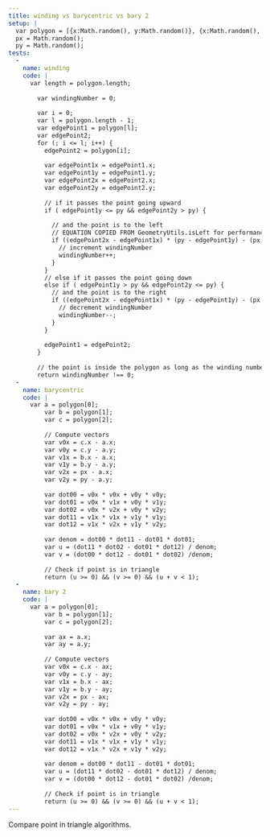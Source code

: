 ```yaml
---
title: winding vs barycentric vs bary 2
setup: |
  var polygon = [{x:Math.random(), y:Math.random()}, {x:Math.random(), y:Math.random()}, {x:Math.random(), y:Math.random()}];
  px = Math.random();
  py = Math.random();
tests:
  -
    name: winding
    code: |
      var length = polygon.length;
      
        var windingNumber = 0;
      
        var i = 0;
        var l = polygon.length - 1;
        var edgePoint1 = polygon[l];
        var edgePoint2;
        for (; i <= l; i++) {
          edgePoint2 = polygon[i];
      
          var edgePoint1x = edgePoint1.x;
          var edgePoint1y = edgePoint1.y;
          var edgePoint2x = edgePoint2.x;
          var edgePoint2y = edgePoint2.y;
      
          // if it passes the point going upward
          if ( edgePoint1y <= py && edgePoint2y > py) {
      
            // and the point is to the left
            // EQUATION COPIED FROM GeometryUtils.isLeft for performance reasons
            if ((edgePoint2x - edgePoint1x) * (py - edgePoint1y) - (px - edgePoint1x) * (edgePoint2y - edgePoint1y) > 0 ) {
              // increment windingNumber
              windingNumber++;
            }
          }
          // else if it passes the point going down
          else if ( edgePoint1y > py && edgePoint2y <= py) {
            // and the point is to the right
            if ((edgePoint2x - edgePoint1x) * (py - edgePoint1y) - (px - edgePoint1x) * (edgePoint2y - edgePoint1y) < 0) {
              // decrement windingNumber
              windingNumber--;
            }
          }
        
          edgePoint1 = edgePoint2;
        }
      
        // the point is inside the polygon as long as the winding number isn't zero.
        return windingNumber !== 0;
  -
    name: barycentric
    code: |
      var a = polygon[0];
          var b = polygon[1];
          var c = polygon[2];
      
          // Compute vectors
          var v0x = c.x - a.x;
          var v0y = c.y - a.y;
          var v1x = b.x - a.x;
          var v1y = b.y - a.y;
          var v2x = px - a.x;
          var v2y = py - a.y;
      
          var dot00 = v0x * v0x + v0y * v0y;
          var dot01 = v0x * v1x + v0y * v1y;
          var dot02 = v0x * v2x + v0y * v2y;
          var dot11 = v1x * v1x + v1y * v1y;
          var dot12 = v1x * v2x + v1y * v2y;
      
          var denom = dot00 * dot11 - dot01 * dot01;
          var u = (dot11 * dot02 - dot01 * dot12) / denom;
          var v = (dot00 * dot12 - dot01 * dot02) /denom;
      
          // Check if point is in triangle
          return (u >= 0) && (v >= 0) && (u + v < 1);
  -
    name: bary 2
    code: |
      var a = polygon[0];
          var b = polygon[1];
          var c = polygon[2];
        
          var ax = a.x;
          var ay = a.y;
      
          // Compute vectors
          var v0x = c.x - ax;
          var v0y = c.y - ay;
          var v1x = b.x - ax;
          var v1y = b.y - ay;
          var v2x = px - ax;
          var v2y = py - ay;
      
          var dot00 = v0x * v0x + v0y * v0y;
          var dot01 = v0x * v1x + v0y * v1y;
          var dot02 = v0x * v2x + v0y * v2y;
          var dot11 = v1x * v1x + v1y * v1y;
          var dot12 = v1x * v2x + v1y * v2y;
      
          var denom = dot00 * dot11 - dot01 * dot01;
          var u = (dot11 * dot02 - dot01 * dot12) / denom;
          var v = (dot00 * dot12 - dot01 * dot02) /denom;
      
          // Check if point is in triangle
          return (u >= 0) && (v >= 0) && (u + v < 1);
---
```

Compare point in triangle algorithms.
